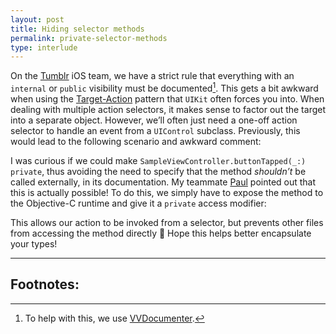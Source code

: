 ```yaml
---
layout: post
title: Hiding selector methods
permalink: private-selector-methods
type: interlude
---
```


On the [Tumblr](https://www.tumblr.com) iOS team, we have a strict rule that everything with an `internal` or `public` visibility must be documented[^1]. This gets a bit awkward when using the [Target-Action](https://developer.apple.com/library/ios/documentation/General/Conceptual/Devpedia-CocoaApp/TargetAction.html) pattern that `UIKit` often forces you into. When dealing with multiple action selectors, it makes sense to factor out the target into a separate object. However, we’ll often just need a one-off action selector to handle an event from a `UIControl` subclass. Previously, this would lead to the following scenario and awkward comment:

<script src="https://gist.github.com/Jasdev/3338cda9d6c799323abe.js"></script>

I was curious if we could make `SampleViewController.buttonTapped(_:)` `private`, thus avoiding the need to specify that the method _shouldn’t_ be called externally, in its documentation. My teammate [Paul](https://twitter.com/paulrehkugler) pointed out that this is actually possible! To do this, we simply have to expose the method to the Objective-C runtime and give it a `private` access modifier:

<script src="https://gist.github.com/Jasdev/ea842f5a4527dae5d9e3.js"></script>

This allows our action to be invoked from a selector, but prevents other files from accessing the method directly 🎉 Hope this helps better encapsulate your types!

---

## Footnotes:

[^1]: To help with this, we use [VVDocumenter](https://github.com/onevcat/VVDocumenter-Xcode).
